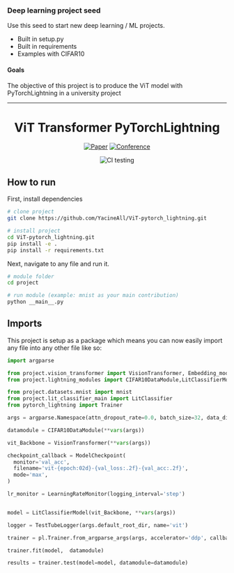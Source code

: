 ### Deep learning project seed
Use this seed to start new deep learning / ML projects.

- Built in setup.py
- Built in requirements
- Examples with CIFAR10

#### Goals
The objective of this project is to produce the ViT model with PyTorchLightning in a university project

---

<div align="center">    

# ViT Transformer PyTorchLightning

[![Paper](https://img.shields.io/badge/paper-arxiv.2010.11929-B31B1B.svg)](https://arxiv.org/pdf/2010.11929.pdf)
[![Conference](https://img.shields.io/badge/ICLR-2021-4b44ce.svg)](https://openreview.net/forum?id=YicbFdNTTy)

![CI testing](https://github.com/PyTorchLightning/deep-learning-project-template/workflows/CI%20testing/badge.svg?branch=master&event=push)


<!--  
Conference   
-->   
</div>


## How to run   
First, install dependencies   
```bash
# clone project   
git clone https://github.com/YacineAll/ViT-pytorch_lightning.git

# install project   
cd ViT-pytorch_lightning.git
pip install -e .   
pip install -r requirements.txt
 ```   
 Next, navigate to any file and run it.   
 ```bash
# module folder
cd project

# run module (example: mnist as your main contribution)   
python __main__.py    
```

## Imports
This project is setup as a package which means you can now easily import any file into any other file like so:
```python
import argparse

from project.vision_transformer import VisionTransformer, Embedding_mode
from project.lightning_modules import CIFAR10DataModule,LitClassifierModel, load_from_checkpoint

from project.datasets.mnist import mnist
from project.lit_classifier_main import LitClassifier
from pytorch_lightning import Trainer

args = argparse.Namespace(attn_dropout_rate=0.0, batch_size=32, data_dir='/tmp', default_root_dir='/tmp', dropout_rate=0.1, emb_dim=32, embedding_mode=Embedding_mode.linear, fit=True, gpus=0, image_size=32, learning_rate=0.0001, max_epochs=1, mlp_dim=64, num_classes=10, num_heads=12, num_layers=12, num_workers=8, patch_size=4, progress_bar_refresh_rate=25, val_size=0.2, weight_decay=0.01)

datamodule = CIFAR10DataModule(**vars(args))

vit_Backbone = VisionTransformer(**vars(args))

checkpoint_callback = ModelCheckpoint(
  monitor='val_acc',
  filename='vit-{epoch:02d}-{val_loss:.2f}-{val_acc:.2f}',
  mode='max',
)

lr_monitor = LearningRateMonitor(logging_interval='step')


model = LitClassifierModel(vit_Backbone, **vars(args))

logger = TestTubeLogger(args.default_root_dir, name='vit')

trainer = pl.Trainer.from_argparse_args(args, accelerator='ddp', callbacks=[checkpoint_callback, lr_monitor], logger=[logger])

trainer.fit(model,  datamodule)

results = trainer.test(model=model, datamodule=datamodule)



